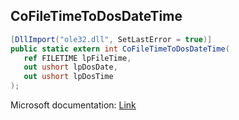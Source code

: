 ## CoFileTimeToDosDateTime

```csharp
[DllImport("ole32.dll", SetLastError = true)]
public static extern int CoFileTimeToDosDateTime(
   ref FILETIME lpFileTime,
   out ushort lpDosDate,
   out ushort lpDosTime
);
```

Microsoft documentation: [Link](https://learn.microsoft.com/en-us/windows/win32/api/objbase/nf-objbase-cofiletimetodosdatetime)
